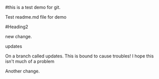 #this is a test demo for git.

Test readme.md file for demo

#Heading2

new change.

updates

On a branch called updates.
This is bound to cause troubles!
I hope this isn't much of a problem

Another change.